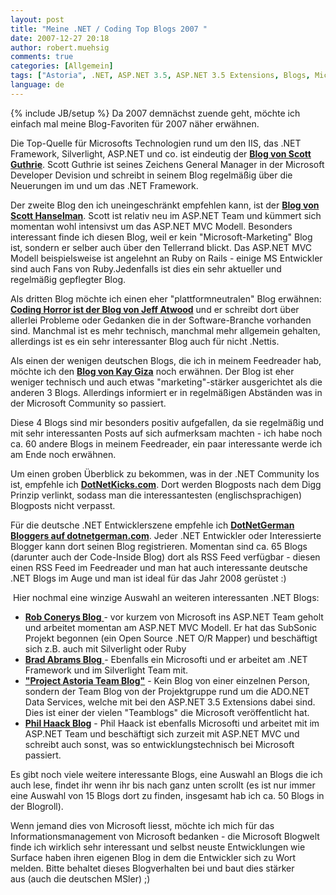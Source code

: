 ```yaml
---
layout: post
title: "Meine .NET / Coding Top Blogs 2007 "
date: 2007-12-27 20:18
author: robert.muehsig
comments: true
categories: [Allgemein]
tags: ["Astoria", .NET, ASP.NET 3.5, ASP.NET 3.5 Extensions, Blogs, Microsoft, Silverlight]
language: de
---
```

{% include JB/setup %}
Da 2007 demnächst zuende geht, möchte ich einfach mal meine Blog-Favoriten für 2007 näher erwähnen.

Die Top-Quelle für Microsofts Technologien rund um den IIS, das .NET Framework, Silverlight, ASP.NET und co. ist eindeutig der <a target="_blank" href="http://weblogs.asp.net/scottgu/"><strong>Blog von Scott Guthrie</strong></a>.
Scott Guthrie ist seines Zeichens General Manager in der Microsoft Developer Devision und schreibt in seinem Blog regelmäßig über die Neuerungen im und um das .NET Framework.

Der zweite Blog den ich uneingeschränkt empfehlen kann, ist der <a target="_blank" href="http://www.hanselman.com/blog/"><strong>Blog von Scott Hanselman</strong></a>. Scott ist relativ neu im ASP.NET Team und kümmert sich momentan wohl intensivst um das ASP.NET MVC Modell. Besonders interessant finde ich diesen Blog, weil er kein "Microsoft-Marketing" Blog ist, sondern er selber auch über den Tellerrand blickt. Das ASP.NET MVC Modell beispielsweise ist angelehnt an Ruby on Rails - einige MS Entwickler sind auch Fans von Ruby.Jedenfalls ist dies ein sehr aktueller und regelmäßig gepflegter Blog.

Als dritten Blog möchte ich einen eher "plattformneutralen" Blog erwähnen: <a target="_blank" href="http://www.codinghorror.com/blog/"><strong>Coding Horror ist der Blog von Jeff Atwood</strong></a> und er schreibt dort über allerlei Probleme oder Gedanken die in der Software-Branche vorhanden sind. Manchmal ist es mehr technisch, manchmal mehr allgemein gehalten, allerdings ist es ein sehr interessanter Blog auch für nicht .Nettis.

Als einen der wenigen deutschen Blogs, die ich in meinem Feedreader hab, möchte ich den <a target="_blank" href="http://www.giza-blog.de/"><strong>Blog von Kay Giza</strong></a> noch erwähnen. Der Blog ist eher weniger technisch und auch etwas "marketing"-stärker ausgerichtet als die anderen 3 Blogs. Allerdings informiert er in regelmäßigen Abständen was in der Microsoft Community so passiert.

Diese 4 Blogs sind mir besonders positiv aufgefallen, da sie regelmäßig und mit sehr interessanten Posts auf sich aufmerksam machten - ich habe noch ca. 60 andere Blogs in meinem Feedreader, ein paar interessante werde ich am Ende noch erwähnen.

Um einen groben Überblick zu bekommen, was in der .NET Community los ist, empfehle ich <a target="_blank" href="http://www.dotnetkicks.com/"><strong>DotNetKicks.com</strong></a>. Dort werden Blogposts nach dem Digg Prinzip verlinkt, sodass man die interessantesten (englischsprachigen) Blogposts nicht verpasst.

Für die deutsche .NET Entwicklerszene empfehle ich <a target="_blank" href="http://blogs.dotnetgerman.com/"><strong>DotNetGerman Bloggers auf dotnetgerman.com</strong></a>. Jeder .NET Entwickler oder Interessierte Blogger kann dort seinen Blog registrieren. Momentan sind ca. 65 Blogs (darunter auch der Code-Inside Blog) dort als RSS Feed verfügbar - diesen einen RSS Feed im Feedreader und man hat auch interessante deutsche .NET Blogs im Auge und man ist ideal für das Jahr 2008 gerüstet :)

 Hier nochmal eine winzige Auswahl an weiteren interessanten .NET Blogs:
<ul>
	<li><a target="_blank" href="http://blog.wekeroad.com/"><strong>Rob Conerys Blog</strong> </a>- vor kurzem von Microsoft ins ASP.NET Team geholt und arbeitet momentan am ASP.NET MVC Modell. Er hat das SubSonic Projekt begonnen (ein Open Source .NET O/R Mapper) und beschäftigt sich z.B. auch mit Silverlight oder Ruby</li>
	<li><a target="_blank" href="http://blogs.msdn.com/brada/default.aspx"><strong>Brad Abrams Blog</strong> </a>- Ebenfalls ein Microsofti und er arbeitet am .NET Framework und im Silverlight Team mit.</li>
	<li><a target="_blank" href="http://blogs.msdn.com/astoriateam/default.aspx"><strong>"Project Astoria Team Blog"</strong></a> - Kein Blog von einer einzelnen Person, sondern der Team Blog von der Projektgruppe rund um die ADO.NET Data Services, welche mit bei den ASP.NET 3.5 Extensions dabei sind. Dies ist einer der vielen "Teamblogs" die Microsoft veröffentlicht hat.</li>
	<li><a target="_blank" href="http://haacked.com/Default.aspx"><strong>Phil Haack Blog</strong></a> - Phil Haack ist ebenfalls Microsofti und arbeitet mit im ASP.NET Team und beschäftigt sich zurzeit mit ASP.NET MVC und schreibt auch sonst, was so entwicklungstechnisch bei Microsoft passiert.</li>
</ul>
Es gibt noch viele weitere interessante Blogs, eine Auswahl an Blogs die ich auch lese, findet ihr wenn ihr bis nach ganz unten scrollt (es ist nur immer eine Auswahl von 15 Blogs dort zu finden, insgesamt hab ich ca. 50 Blogs in der Blogroll).

Wenn jemand dies von Microsoft liesst, möchte ich mich für das Informationsmanagement von Microsoft bedanken - die Microsoft Blogwelt finde ich wirklich sehr interessant und selbst neuste Entwicklungen wie Surface haben ihren eigenen Blog in dem die Entwickler sich zu Wort melden. Bitte behaltet dieses Blogverhalten bei und baut dies stärker aus (auch die deutschen MSler) ;)  
